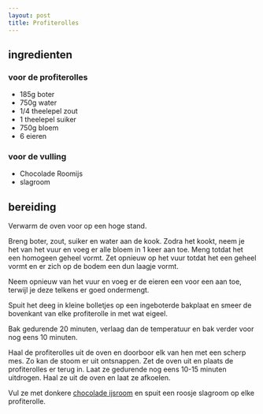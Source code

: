 ```yaml
---
layout: post
title: Profiterolles
---
```


##  ingredienten 

### voor de profiterolles
* 185g boter
* 750g water
* 1/4 theelepel zout
* 1 theelepel suiker
* 750g bloem
* 6 eieren

### voor de vulling
* Chocolade Roomijs
* slagroom

##  bereiding 

Verwarm de oven voor op een hoge stand.

Breng boter, zout, suiker en water aan de kook. Zodra het kookt, neem je het
van het vuur en voeg er alle bloem in 1 keer aan toe. Meng totdat het een
homogeen geheel vormt. Zet opnieuw op het vuur totdat het een geheel vormt en
er zich op de bodem een dun laagje vormt.

Neem opnieuw van het vuur en voeg er de eieren een voor een aan toe, terwijl je
deze telkens er goed ondermengt.

Spuit het deeg in kleine bolletjes op een ingeboterde bakplaat en smeer de
bovenkant van elke profiterolle in met wat eigeel.

Bak gedurende 20 minuten, verlaag dan de temperatuur en bak verder voor nog
eens 10 minuten.

Haal de profiterolles uit de oven en doorboor elk van hen met een scherp mes.
Zo kan de stoom er uit ontsnappen. Zet de oven uit en plaats de profiterolles
er terug in. Laat ze gedurende nog eens 10-15 minuten uitdrogen. Haal ze uit de
oven en laat ze afkoelen.

Vul ze met donkere [chocolade ijsroom](Chocolade_ijsroom.html) en spuit een
roosje slagroom op elke profiterolle.

